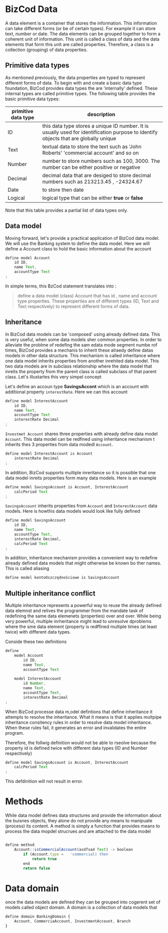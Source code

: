 

# BizCod Data

A data element is a container that stores the information. This information can take different forms (or be of certain types). For example it can store text, number or date. The data elements can be grouped together to form a coherent unit of information. 
This unit is called a class of data and the data elements that form this unit are called properties. Therefore, a class is a collection (grouping) of data properties.

## Primitive data types

As mentioned previously, the data properties are typed to represent different forms of data. To begin with and create a basic data type foundation, BizCod provides data types the are 'internally' defined. These internal types are called primitive types. The following table provides the basic primitive data types: 

| primitive data type                           | description   |
|--------------------------------|------------------------------------------------------------------------|
| ID                             |  this data type stores a unique ID number. It is usually used for identification purpose to identify objects that are globally unique                    |
| Text                    | textual data to store the text such as 'John Roberts' 'commercial account' and so on                                          | 
| Number                     | number to store numbers such as 100, 3000. The number can be either positive or negative                                        | 
| Decimal                     | decimal data that are desiged to store decimal numbers such as 213213.45 , -24324.67                                          | 
| Date                     | to store then date                                      | 
| Logical                     | logical type that can be either <b>true</b> or <b>false</b>                                        | 

Note that this table provides a partial list of data types only. 

## Data model

Moving forward, let's provide a practical application of BizCod data model. We will use the Banking system to define the data model. 
Here we will define a Account class to hold the basic information about the account




```js
define model Account
    id ID,
    name Text,
    accountType Text    
;
```
In simple terms, this BzCod statement translates into :
> define a data model (class) Account that has id , name and account type properties. These properties are of different types (ID, Text and Text respectively) to represent  different forms of data.

## Inheritance

In BizCod data models can be 'composed' using already defined data. This is very useful, when some data models sher common properties. In order to alleviate the problme of redefing the sam edata mode segment numbe rof times, BizCod provides a mechanis to inherit these alraedy define datas models in other data structure. This mechanism is called inheritance where one data model inherits properties from another inrehited data model. This two data models are in subclass relationship where the data model that inreits the property from the parent class is called subclass of that parent class. Let's illustartes this very simpel concept 

Let's define an accoun type **SavingsAccont** which is an account with additional property `interestRate`. Here we can this account

```js
define model InterestAccount
    id ID,
    name Text,
    accountType Text    
    interestRate Decimal
;
```

`Investmet Account` shares three properties with already define data model `Account`. This data model can be redfined using inheritance mechanism t inherits thes 3 properties from data modedl `Account`. 

```js
define model InterestAccount is Account
    interestRate Decimal
;
```

In addition, BizCod supports multiple inreritance so it is possible that one data model inreits properties form many data models. Here is an example

```js
define model SavingsAccount is Account, InterestAccount
    calcPeriod Text
;
```

`SavingsAccount` inherits properties from `Account` and `InterestAccount` data models. Here is howthis data models would look like fully defined

```js
define model SavingsAccount
    id ID,
    name Text,
    accountType Text,
    interestRate Decimal,    
    calcPeriod Text
;
```

In addition, inheritance mechanism provides a convenient way  to redefine already defined data models that might otherwise be known bo ther names. This is called aliasing

```js
define model kontoOszczędnościowe is SavingsAccount
```

## Multiple inheritance conflict

Multiple inheritance represents a powerful way to reuse the already defined data elemnst and relives the programmer from the mandate task of redefining the same data elemenets (properties) over and over. While being very powerful, multiple inrheritance might lead to unresolve dproblems where the sme data element (property is redffined multiple times (at least twice) with different data types. 

Conside these two definitions 

```js
define 
    model Account
        id ID,
        name Text,
        accountType Text    
        
    model InterestAccount
        id Number,
        name Text,
        accountType Text,    
        interestRate Decimal
;
```

When BizCod processe data m,odel defintions that define inheritance it attempts to resolve the inheritance. What it means is that it applies multpipe inheritance consitency rules in order to resolve data model inheritance. When these rules fail, it generates an error and invalidates the entire program.

Therefore, the follwig definition would not be able to rseolve because the property id is defined twice with different data types (ID and Number respectively)

```js
define model SavingsAccount is Account, InterestAccount
    calcPeriod Text
;
```

This defdinition will not result in error.


# Methods

While data model defines data structures and provide the information about the buisnes objects, they alone do not provide any means to manipuate (process) its content. A method is simply a function that provides means to process the data mopdel strucrues and are attached to the data model

```js

define method 
    Account::isCommercialAccount(asdfsad Text) -> boolean 
        if (Account.type =   'commercial) then
            return true
        end
        return false

```


# Data domain

once the data models are defined they can be grouped into cogerent set of models called object domain. A domain is a collection of data models that


```js
define domain BankingDomain {
    Account, CommerciaAccount, InvestmentAccount, Branch
}
```

